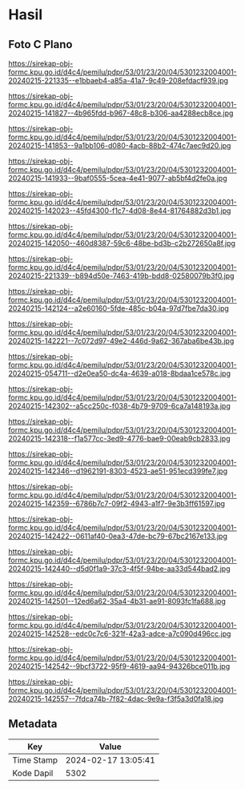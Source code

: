 # Hasil

## Foto C Plano

https://sirekap-obj-formc.kpu.go.id/d4c4/pemilu/pdpr/53/01/23/20/04/5301232004001-20240215-221335--e1bbaeb4-a85a-41a7-9c49-208efdacf939.jpg

https://sirekap-obj-formc.kpu.go.id/d4c4/pemilu/pdpr/53/01/23/20/04/5301232004001-20240215-141827--4b965fdd-b967-48c8-b306-aa4288ecb8ce.jpg

https://sirekap-obj-formc.kpu.go.id/d4c4/pemilu/pdpr/53/01/23/20/04/5301232004001-20240215-141853--9a1bb106-d080-4acb-88b2-474c7aec9d20.jpg

https://sirekap-obj-formc.kpu.go.id/d4c4/pemilu/pdpr/53/01/23/20/04/5301232004001-20240215-141933--9baf0555-5cea-4e41-9077-ab5bf4d2fe0a.jpg

https://sirekap-obj-formc.kpu.go.id/d4c4/pemilu/pdpr/53/01/23/20/04/5301232004001-20240215-142023--45fd4300-f1c7-4d08-8e44-81764882d3b1.jpg

https://sirekap-obj-formc.kpu.go.id/d4c4/pemilu/pdpr/53/01/23/20/04/5301232004001-20240215-142050--460d8387-59c6-48be-bd3b-c2b272650a8f.jpg

https://sirekap-obj-formc.kpu.go.id/d4c4/pemilu/pdpr/53/01/23/20/04/5301232004001-20240215-221339--b894d50e-7463-419b-bdd8-02580079b3f0.jpg

https://sirekap-obj-formc.kpu.go.id/d4c4/pemilu/pdpr/53/01/23/20/04/5301232004001-20240215-142124--a2e60160-5fde-485c-b04a-97d7fbe7da30.jpg

https://sirekap-obj-formc.kpu.go.id/d4c4/pemilu/pdpr/53/01/23/20/04/5301232004001-20240215-142221--7c072d97-49e2-446d-9a62-367aba6be43b.jpg

https://sirekap-obj-formc.kpu.go.id/d4c4/pemilu/pdpr/53/01/23/20/04/5301232004001-20240215-054711--d2e0ea50-dc4a-4639-a018-8bdaa1ce578c.jpg

https://sirekap-obj-formc.kpu.go.id/d4c4/pemilu/pdpr/53/01/23/20/04/5301232004001-20240215-142302--a5cc250c-f038-4b79-9709-6ca7a148193a.jpg

https://sirekap-obj-formc.kpu.go.id/d4c4/pemilu/pdpr/53/01/23/20/04/5301232004001-20240215-142318--f1a577cc-3ed9-4776-bae9-00eab9cb2833.jpg

https://sirekap-obj-formc.kpu.go.id/d4c4/pemilu/pdpr/53/01/23/20/04/5301232004001-20240215-142346--d1962191-8303-4523-ae51-951ecd399fe7.jpg

https://sirekap-obj-formc.kpu.go.id/d4c4/pemilu/pdpr/53/01/23/20/04/5301232004001-20240215-142359--6786b7c7-09f2-4943-a1f7-9e3b3ff61597.jpg

https://sirekap-obj-formc.kpu.go.id/d4c4/pemilu/pdpr/53/01/23/20/04/5301232004001-20240215-142422--0611af40-0ea3-47de-bc79-67bc2167e133.jpg

https://sirekap-obj-formc.kpu.go.id/d4c4/pemilu/pdpr/53/01/23/20/04/5301232004001-20240215-142440--d5d0f1a9-37c3-4f5f-94be-aa33d544bad2.jpg

https://sirekap-obj-formc.kpu.go.id/d4c4/pemilu/pdpr/53/01/23/20/04/5301232004001-20240215-142501--12ed6a62-35a4-4b31-ae91-8093fc1fa688.jpg

https://sirekap-obj-formc.kpu.go.id/d4c4/pemilu/pdpr/53/01/23/20/04/5301232004001-20240215-142528--edc0c7c6-321f-42a3-adce-a7c090d496cc.jpg

https://sirekap-obj-formc.kpu.go.id/d4c4/pemilu/pdpr/53/01/23/20/04/5301232004001-20240215-142542--9bcf3722-95f9-4619-aa94-94326bce011b.jpg

https://sirekap-obj-formc.kpu.go.id/d4c4/pemilu/pdpr/53/01/23/20/04/5301232004001-20240215-142557--7fdca74b-7f82-4dac-9e9a-f3f5a3d0fa18.jpg


## Metadata

| Key        | Value               |
| ---------- | ------------------- |
| Time Stamp | 2024-02-17 13:05:41 |
| Kode Dapil | 5302                |



